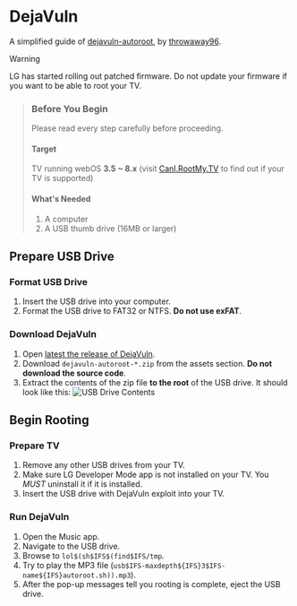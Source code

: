# DejaVuln

A simplified guide of [dejavuln-autoroot](https://github.com/throwaway96/dejavuln-autoroot), 
by [throwaway96](https://github.com/throwaway96).

> [!WARNING]
> LG has started rolling out patched firmware. Do not update your
> firmware if you want to be able to root your TV.

> ### Before You Begin
>
> Please read every step carefully before proceeding.
>
> #### <i class="bi bi-tv me-2"></i>Target
> TV running webOS **3.5 ~ 8.x**
> (visit [CanI.RootMy.TV](https://cani.rootmy.tv/) to find out if your TV is supported)
>
> #### <i class="bi bi-info-circle me-2"></i>What's Needed
> 1. A computer
> 2. A USB thumb drive (16MB or larger)

## Prepare USB Drive

### Format USB Drive

1. Insert the USB drive into your computer.
2. Format the USB drive to FAT32 or NTFS. **Do not use exFAT**.

### Download DejaVuln

1. Open [latest the release of DejaVuln](https://github.com/throwaway96/dejavuln-autoroot/releases/latest).
2. Download `dejavuln-autoroot-*.zip` from the assets section. **Do not download the source code**.
3. Extract the contents of the zip file **to the root** of the USB drive. It should look like this:
   ![USB Drive Contents](/img/screenshots/dejavuln-explorer.png)

## Begin Rooting

### Prepare TV

1. Remove any other USB drives from your TV.
2. Make sure LG Developer Mode app is not installed on your TV. You _MUST_ uninstall it if it is installed.
3. Insert the USB drive with DejaVuln exploit into your TV.

### Run DejaVuln

1. Open the Music app.
2. Navigate to the USB drive.
3. Browse to `lol$(sh$IFS$(find$IFS/tmp`.
4. Try to play the MP3 file (`usb$IFS-maxdepth${IFS}3$IFS-name${IFS}autoroot.sh)).mp3`).
5. After the pop-up messages tell you rooting is complete, eject the USB drive.
